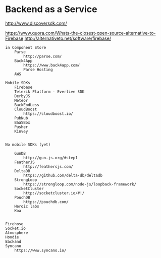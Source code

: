 # Backend as a Service

http://www.discoversdk.com/

https://www.quora.com/Whats-the-closest-open-source-alternative-to-Firebase
http://alternativeto.net/software/firebase/

	in Component Store
		Parse
			http://parse.com/
		Back4App 
			https://www.back4app.com/
			Parse Hosting
		AWS
		
	Mobile SDKs	
		Firebase
		Telerik Platform - Everlive SDK	
		DerbyJS
		Meteor
		BackEndLess
		CloudBoost
			https://cloudboost.io/
		PubNub
		BaaSBox
		Pusher
		Kinvey
		
				
	No mobile SDKs (yet)	
	
		GunDB
			http://gun.js.org/#step1
		FeatherJS
			http://feathersjs.com/
		DeltaDB
			https://github.com/delta-db/deltadb
		StrongLoop
			https://strongloop.com/node-js/loopback-framework/
		SocketCluster
			http://socketcluster.io/#!/
		PouchDB
			https://pouchdb.com/
		Heroic labs
		Koa
		
		
	Firehose
	Socket.io
	Atmosphere
	Hoodie
	Backand
	Syncano
		https://www.syncano.io/
		